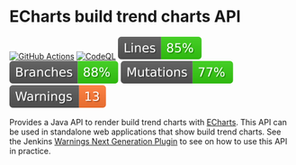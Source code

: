 # ECharts build trend charts API

[![GitHub Actions](https://github.com/uhafner/echarts-build-trends/workflows/GitHub%20CI/badge.svg)](https://github.com/uhafner/echarts-build-trends/actions)
[![CodeQL](https://github.com/uhafner/echarts-build-trends/workflows/CodeQL/badge.svg)](https://github.com/uhafner/echarts-build-trends/actions/workflows/codeql.yml)
[![Line Coverage](https://raw.githubusercontent.com/uhafner/echarts-build-trends/main/badges/line-coverage.svg)](https://app.codecov.io/gh/uhafner/echarts-build-trends)
[![Branch Coverage](https://raw.githubusercontent.com/uhafner/echarts-build-trends/main/badges/branch-coverage.svg)](https://app.codecov.io/gh/uhafner/echarts-build-trends)
[![Mutation Coverage](https://raw.githubusercontent.com/uhafner/echarts-build-trends/main/badges/mutation-coverage.svg)](https://github.com/uhafner/echarts-build-trends/actions/workflows/ci.yml)
[![Warnings](https://raw.githubusercontent.com/uhafner/echarts-build-trends/main/badges/warnings.svg)](https://github.com/uhafner/echarts-build-trends/actions/workflows/ci.yml)

Provides a Java API to render build trend charts with [ECharts](https://echarts.apache.org/en/index.html).
This API can be used in standalone web applications that show build trend charts. See the 
Jenkins [Warnings Next Generation Plugin](https://github.com/jenkinsci/warnings-ng-plugin) to see on how to use this API
in practice. 
 
